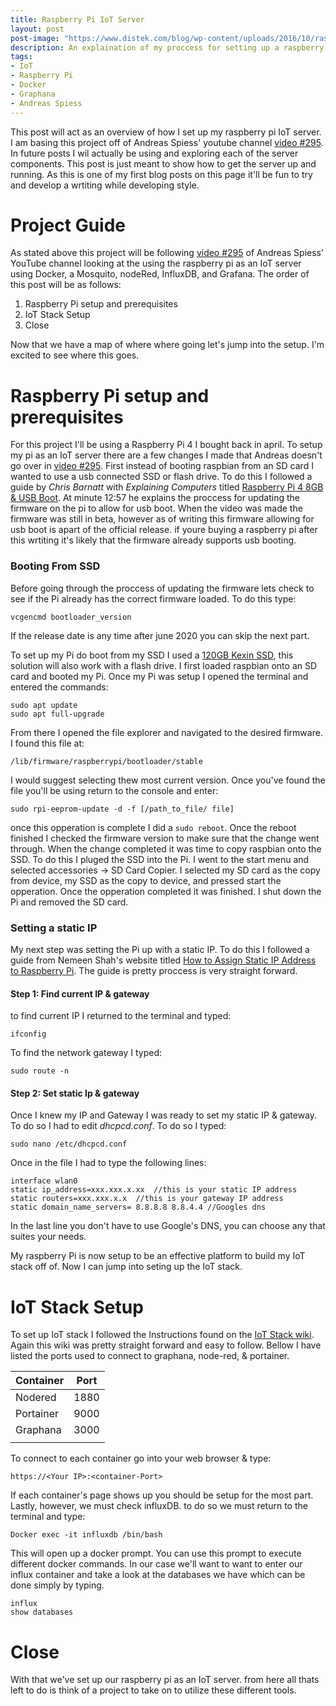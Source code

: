 ```yaml
---
title: Raspberry Pi IoT Server
layout: post
post-image: "https://www.distek.com/blog/wp-content/uploads/2016/10/raspberry-pi-logo.png"
description: An explaination of my proccess for setting up a raspberry pi based IoT server. 
tags:
- IoT
- Raspberry Pi
- Docker
- Graphana
- Andreas Spiess
---
```



This post will act as an overview of how I set up my raspberry pi IoT server. I am basing this project off of Andreas Spiess' youtube channel [video #295][AP video 295]. In future posts I wil actually be using and exploring each of the server components. This post is just meant to show how to get the server up and running. As this is one of my first blog posts on this page it'll be fun to try and develop a wrtiting while developing style. 

# Project  Guide
As stated above this project will be following [video #295][AP video 295] of Andreas Spiess' YouTube channel looking at the using the raspberry pi as an IoT server using Docker, a Mosquito, nodeRed, InfluxDB, and Grafana. The order of this post will be as follows:
1. Raspberry Pi setup and prerequisites
2. IoT Stack Setup
3. Close

Now that we have a map of where where going let's jump into the setup. I'm excited to see where this goes. 

# Raspberry Pi setup and prerequisites
For this project I'll be using a Raspberry Pi 4 I bought back in april. To setup my pi as an IoT server there are a few changes I made that Andreas doesn't go over in [video #295][AP video 295]. First instead of booting raspbian from an SD card I wanted to use a usb connected SSD or flash drive. To do this I followed a guide by *Chris Barnatt* with *Explaining Computers* titled [Raspberry Pi 4 8GB & USB Boot][usb boot EC]. At minute 12:57 he explains the proccess for updating the firmware on the pi to allow for usb boot. When the video was made the firmware was still in beta, however as of writing this firmware allowing for usb boot is apart of the official release. if youre buying a raspberry pi after this wrtiting it's likely that the firmware already supports usb booting. 

### Booting From SSD
Before going through the proccess of updating the firmware lets check to see if the Pi already has the correct firmware loaded. To do this type:
```
vcgencmd bootloader_version
```

If the release date is any time after june 2020 you can skip the next part.

To set up my Pi do boot from my SSD I used a [120GB Kexin SSD][Kexin SSD], this solution will also work with a flash drive. I first loaded raspbian onto an SD card and booted my Pi. Once my Pi was setup I opened the terminal and entered the commands:

```
sudo apt update
sudo apt full-upgrade
```

From there I opened the file explorer and navigated to the desired firmware. I found this file at:
```
/lib/firmware/raspberrypi/bootloader/stable
```

I would suggest selecting thew most current version. Once you've found the file you'll be using return to the console and enter:
```
sudo rpi-eeprom-update -d -f [/path_to_file/ file]
``` 

once this opperation is complete I did a `sudo reboot`. Once the reboot finished I checked the firmware version to make sure that the change went through. When the change completed it was time to copy raspbian onto the SSD. To do this I pluged the SSD into the Pi. I went to the start menu and selected accessories -> SD Card Copier. I selected my SD card as the copy from device, my SSD as the copy to device, and pressed start the opperation. Once the opperation completed it was finished. I shut down the Pi and removed the SD card.  

### Setting a static IP
My next step was setting the Pi up with a static IP. To do this I followed a guide from Nemeen Shah's website titled [How to Assign Static IP Address to Raspberry Pi][static IP tutorial]. The guide is pretty proccess is very straight forward. 

#### Step 1: Find current IP & gateway

to find current IP I returned to the terminal and typed: 
```
ifconfig
```

To find the network gateway I typed:
```
sudo route -n
```

#### Step 2: Set static Ip & gateway
Once I knew my IP and Gateway I was ready to set my static IP & gateway. To do so I had to edit *dhcpcd.conf*. To do so I typed:
```
sudo nano /etc/dhcpcd.conf
```

Once in the file I had to type the following lines:
```
interface wlan0
static ip_address=xxx.xxx.x.xx  //this is your static IP address
static routers=xxx.xxx.x.x  //this is your gateway IP address
static domain_name_servers= 8.8.8.8 8.8.4.4 //Googles dns
```

In the last line you don't have to use Google's DNS, you can choose any that suites your needs. 

My raspberry Pi is now setup to be an effective platform to build my IoT stack off of. Now I can jump into seting up the IoT stack.

# IoT Stack Setup

To set up IoT stack I followed the Instructions found on the [IoT Stack wiki][ISW]. Again this wiki was pretty straight forward and easy to follow. Bellow I have listed the ports used to connect to graphana, node-red, & portainer. 


| Container | Port |
|-----------|------|
|  Nodered  | 1880 |
| Portainer | 9000 |
| Graphana  | 3000 |
|||

To connect to each container go into your web browser & type:

```
https://<Your IP>:<container-Port>
```

If each container's page shows up you should be setup for the most part. Lastly, however, we must check influxDB. to do so we must return to the terminal and type:
```
Docker exec -it influxdb /bin/bash
```
This will open up a docker prompt. You can use this prompt to execute different docker commands. In our case we'll want to want to enter our influx container and take a look at the databases we have which can be done simply by typing.
```
influx
show databases
```
# Close

With that we've set up our raspberry pi as an IoT server. from here all thats left to do is think of a project to take on to utilize these different tools.

[AP video 295]:https://www.youtube.com/watch?v=a6mjt8tWUws&t=77s
[usb boot EC]:https://www.youtube.com/watch?v=2zrwjGcyM5s 
[Kexin SSD]:https://www.amazon.com/KEXIN-120GB-Portable-External-SSD/dp/B08D2ZC4T1/ref=sr_1_2?dchild=1&keywords=kexin+ssd&qid=1602357576&refinements=p_n_feature_three_browse-bin%3A14027457011&rnid=6797515011&s=pc&sr=1-2 
[static IP tutorial]: https://nematicslab.com/how-to-assign-static-ip-address-to-raspberry-pi/
[ISW]: https://sensorsiot.github.io/IOTstack/Getting-Started/




